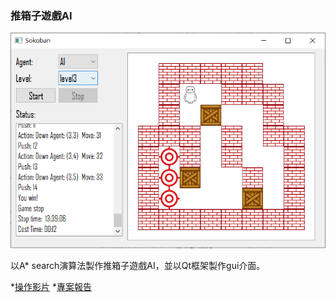 ### 推箱子遊戲AI
![展示圖片](demo.png)

以A* search演算法製作推箱子遊戲AI，並以Qt框架製作gui介面。

*[操作影片](https://www.youtube.com/watch?v=eBJRWLcXnYY)
*[專案報告](../../team1_final.docx)
